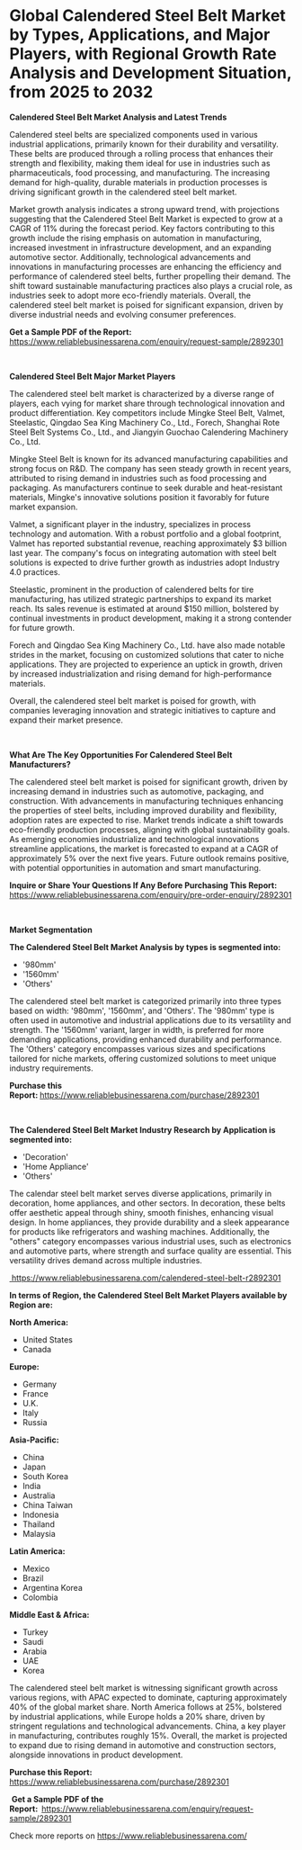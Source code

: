 <p><h1>Global Calendered Steel Belt Market by Types, Applications, and Major Players, with Regional Growth Rate Analysis and Development Situation, from 2025 to 2032</h1></p><p><strong>Calendered Steel Belt Market Analysis and Latest Trends</strong></p>
<p><p>Calendered steel belts are specialized components used in various industrial applications, primarily known for their durability and versatility. These belts are produced through a rolling process that enhances their strength and flexibility, making them ideal for use in industries such as pharmaceuticals, food processing, and manufacturing. The increasing demand for high-quality, durable materials in production processes is driving significant growth in the calendered steel belt market.</p><p>Market growth analysis indicates a strong upward trend, with projections suggesting that the Calendered Steel Belt Market is expected to grow at a CAGR of 11% during the forecast period. Key factors contributing to this growth include the rising emphasis on automation in manufacturing, increased investment in infrastructure development, and an expanding automotive sector. Additionally, technological advancements and innovations in manufacturing processes are enhancing the efficiency and performance of calendered steel belts, further propelling their demand. The shift toward sustainable manufacturing practices also plays a crucial role, as industries seek to adopt more eco-friendly materials. Overall, the calendered steel belt market is poised for significant expansion, driven by diverse industrial needs and evolving consumer preferences.</p></p>
<p><strong>Get a Sample PDF of the Report:&nbsp;</strong> <a href="https://www.reliablebusinessarena.com/enquiry/request-sample/2892301?utm_campaign=3177&utm_medium=2&utm_source=Github&utm_content=ia&utm_term=15032025&utm_id=calendered-steel-belt">https://www.reliablebusinessarena.com/enquiry/request-sample/2892301</a></p>
<p>&nbsp;</p>
<p><strong>Calendered Steel Belt Major Market Players</strong></p>
<p><p>The calendered steel belt market is characterized by a diverse range of players, each vying for market share through technological innovation and product differentiation. Key competitors include Mingke Steel Belt, Valmet, Steelastic, Qingdao Sea King Machinery Co., Ltd., Forech, Shanghai Rote Steel Belt Systems Co., Ltd., and Jiangyin Guochao Calendering Machinery Co., Ltd.</p><p>Mingke Steel Belt is known for its advanced manufacturing capabilities and strong focus on R&D. The company has seen steady growth in recent years, attributed to rising demand in industries such as food processing and packaging. As manufacturers continue to seek durable and heat-resistant materials, Mingke's innovative solutions position it favorably for future market expansion.</p><p>Valmet, a significant player in the industry, specializes in process technology and automation. With a robust portfolio and a global footprint, Valmet has reported substantial revenue, reaching approximately $3 billion last year. The company's focus on integrating automation with steel belt solutions is expected to drive further growth as industries adopt Industry 4.0 practices.</p><p>Steelastic, prominent in the production of calendered belts for tire manufacturing, has utilized strategic partnerships to expand its market reach. Its sales revenue is estimated at around $150 million, bolstered by continual investments in product development, making it a strong contender for future growth.</p><p>Forech and Qingdao Sea King Machinery Co., Ltd. have also made notable strides in the market, focusing on customized solutions that cater to niche applications. They are projected to experience an uptick in growth, driven by increased industrialization and rising demand for high-performance materials.</p><p>Overall, the calendered steel belt market is poised for growth, with companies leveraging innovation and strategic initiatives to capture and expand their market presence.</p></p>
<p>&nbsp;</p>
<p><strong>What Are The Key Opportunities For Calendered Steel Belt Manufacturers?</strong></p>
<p><p>The calendered steel belt market is poised for significant growth, driven by increasing demand in industries such as automotive, packaging, and construction. With advancements in manufacturing techniques enhancing the properties of steel belts, including improved durability and flexibility, adoption rates are expected to rise. Market trends indicate a shift towards eco-friendly production processes, aligning with global sustainability goals. As emerging economies industrialize and technological innovations streamline applications, the market is forecasted to expand at a CAGR of approximately 5% over the next five years. Future outlook remains positive, with potential opportunities in automation and smart manufacturing.</p></p>
<p><strong>Inquire or Share Your Questions If Any Before Purchasing This Report:</strong> <a href="https://www.reliablebusinessarena.com/enquiry/pre-order-enquiry/2892301?utm_campaign=3177&utm_medium=2&utm_source=Github&utm_content=ia&utm_term=15032025&utm_id=calendered-steel-belt">https://www.reliablebusinessarena.com/enquiry/pre-order-enquiry/2892301</a></p>
<p>&nbsp;</p>
<p><strong>Market Segmentation</strong></p>
<p><strong>The Calendered Steel Belt Market Analysis by types is segmented into:</strong></p>
<p><ul><li>'980mm'</li><li>'1560mm'</li><li>'Others'</li></ul></p>
<p><p>The calendered steel belt market is categorized primarily into three types based on width: '980mm', '1560mm', and 'Others'. The '980mm' type is often used in automotive and industrial applications due to its versatility and strength. The '1560mm' variant, larger in width, is preferred for more demanding applications, providing enhanced durability and performance. The 'Others' category encompasses various sizes and specifications tailored for niche markets, offering customized solutions to meet unique industry requirements.</p></p>
<p><strong>Purchase this Report:&nbsp;</strong><a href="https://www.reliablebusinessarena.com/purchase/2892301?utm_campaign=3177&utm_medium=2&utm_source=Github&utm_content=ia&utm_term=15032025&utm_id=calendered-steel-belt">https://www.reliablebusinessarena.com/purchase/2892301</a></p>
<p>&nbsp;</p>
<p><strong>The Calendered Steel Belt Market Industry Research by Application is segmented into:</strong></p>
<p><ul><li>'Decoration'</li><li>'Home Appliance'</li><li>'Others'</li></ul></p>
<p><p>The calendar steel belt market serves diverse applications, primarily in decoration, home appliances, and other sectors. In decoration, these belts offer aesthetic appeal through shiny, smooth finishes, enhancing visual design. In home appliances, they provide durability and a sleek appearance for products like refrigerators and washing machines. Additionally, the "others" category encompasses various industrial uses, such as electronics and automotive parts, where strength and surface quality are essential. This versatility drives demand across multiple industries.</p></p>
<p><a href="https://www.reliablebusinessarena.com/calendered-steel-belt-r2892301?utm_campaign=3177&utm_medium=2&utm_source=Github&utm_content=ia&utm_term=15032025&utm_id=calendered-steel-belt">&nbsp;https://www.reliablebusinessarena.com/calendered-steel-belt-r2892301</a></p>
<p><strong>In terms of Region, the Calendered Steel Belt Market Players available by Region are:</strong></p>
<p>
    <p> <strong> North America: </strong>
        <ul>
            <li>United States</li>
            <li>Canada</li>
        </ul>
        </p> 
    <p> <strong> Europe: </strong>
        <ul>
            <li>Germany</li>
            <li>France</li>
            <li>U.K.</li>
            <li>Italy</li>
            <li>Russia</li>
        </ul>
        </p> 
    <p> <strong> Asia-Pacific: </strong>
        <ul>
            <li>China</li>
            <li>Japan</li>
            <li>South Korea</li>
            <li>India</li>
            <li>Australia</li>
            <li>China Taiwan</li>
            <li>Indonesia</li>
            <li>Thailand</li>
            <li>Malaysia</li>
        </ul>
        </p> 
    <p> <strong> Latin America: </strong>
        <ul>
            <li>Mexico</li>
            <li>Brazil</li>
            <li>Argentina Korea</li>
            <li>Colombia</li>
        </ul>
        </p> 
    <p> <strong> Middle East & Africa: </strong>
        <ul>
            <li>Turkey</li>
            <li>Saudi</li>
            <li>Arabia</li>
            <li>UAE</li>
            <li>Korea</li>
        </ul>
    </p>
    </p>
<p><p>The calendered steel belt market is witnessing significant growth across various regions, with APAC expected to dominate, capturing approximately 40% of the global market share. North America follows at 25%, bolstered by industrial applications, while Europe holds a 20% share, driven by stringent regulations and technological advancements. China, a key player in manufacturing, contributes roughly 15%. Overall, the market is projected to expand due to rising demand in automotive and construction sectors, alongside innovations in product development.</p></p>
<p><strong>Purchase this Report: </strong><a href="https://www.reliablebusinessarena.com/purchase/2892301?utm_campaign=3177&utm_medium=2&utm_source=Github&utm_content=ia&utm_term=15032025&utm_id=calendered-steel-belt">https://www.reliablebusinessarena.com/purchase/2892301</a></p>
<p>&nbsp;<strong>Get a Sample PDF of the Report:&nbsp;&nbsp;</strong><a href="https://www.reliablebusinessarena.com/enquiry/request-sample/2892301?utm_campaign=3177&utm_medium=2&utm_source=Github&utm_content=ia&utm_term=15032025&utm_id=calendered-steel-belt">https://www.reliablebusinessarena.com/enquiry/request-sample/2892301</a></p>
<p><strong></strong></p>
<p>Check more reports on <a href="https://www.reliablebusinessarena.com/?utm_campaign=3177&utm_medium=2&utm_source=Github&utm_content=ia&utm_term=15032025&utm_id=calendered-steel-belt">https://www.reliablebusinessarena.com/</a></p>